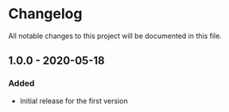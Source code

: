 # Changelog

All notable changes to this project will be documented in this file.

## 1.0.0 - 2020-05-18
### Added
- Initial release for the first version
